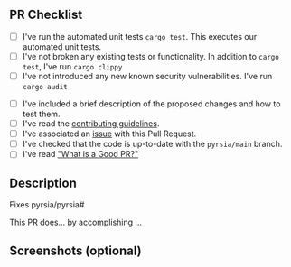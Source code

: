 <!--

Thank you for participating with our effort to build a more secure software supply chain.
Before submitting your Pull Request please check the following.

-->

## PR Checklist

<!--

Locally run the build process

-->
- [ ] I've run the automated unit tests `cargo test`. This executes our automated unit tests.
- [ ] I've not broken any existing tests or functionality. In addition to `cargo test`, I've run `cargo clippy`
- [ ] I've not introduced any new known security vulnerabilities. I've run `cargo audit`

<!--

Make certain your Pull Request has the following.

-->
- [ ] I've included a brief description of the proposed changes and how to test them.
- [ ] I've read the [contributing guidelines](https://github.com/pyrsia/.github/blob/main/contributing.md).
- [ ] I've associated an [issue](https://github.com/pyrsia/pyrsia/issues) with this Pull Request. 
- [ ] I've checked that the code is up-to-date with the `pyrsia/main` branch.
- [ ] I've read ["What is a Good PR?"](good_pr.md)

## Description

Fixes pyrsia/pyrsia#

This PR does... by accomplishing ...

## Screenshots (optional)
